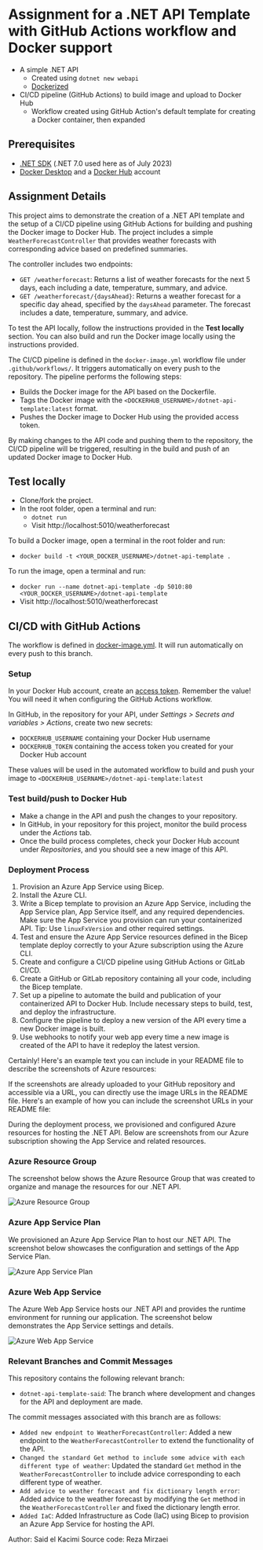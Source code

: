 # Assignment for a .NET API Template with GitHub Actions workflow and Docker support

* A simple .NET API
  * Created using `dotnet new webapi`
  * [Dockerized](https://github.com/rezabmirzaei/dotnet-api-template/blob/main/Dockerfile)
* CI/CD pipeline (GitHub Actions) to build image and upload to Docker Hub
  * Workflow created using GitHub Action's default template for creating a Docker container, then expanded

## Prerequisites

* [.NET SDK](https://dotnet.microsoft.com/en-us/download) (.NET 7.0 used here as of July 2023)
* [Docker Desktop](https://docs.docker.com/desktop/install/windows-install/) and a [Docker Hub](https://hub.docker.com/) account

## Assignment Details

This project aims to demonstrate the creation of a .NET API template and the setup of a CI/CD pipeline using GitHub Actions for building and pushing the Docker image to Docker Hub. The project includes a simple `WeatherForecastController` that provides weather forecasts with corresponding advice based on predefined summaries.

The controller includes two endpoints:
* `GET /weatherforecast`: Returns a list of weather forecasts for the next 5 days, each including a date, temperature, summary, and advice.
* `GET /weatherforecast/{daysAhead}`: Returns a weather forecast for a specific day ahead, specified by the `daysAhead` parameter. The forecast includes a date, temperature, summary, and advice.

To test the API locally, follow the instructions provided in the **Test locally** section. You can also build and run the Docker image locally using the instructions provided.

The CI/CD pipeline is defined in the `docker-image.yml` workflow file under `.github/workflows/`. It triggers automatically on every push to the repository. The pipeline performs the following steps:
* Builds the Docker image for the API based on the Dockerfile.
* Tags the Docker image with the `<DOCKERHUB_USERNAME>/dotnet-api-template:latest` format.
* Pushes the Docker image to Docker Hub using the provided access token.

By making changes to the API code and pushing them to the repository, the CI/CD pipeline will be triggered, resulting in the build and push of an updated Docker image to Docker Hub.

## Test locally

* Clone/fork the project.
* In the root folder, open a terminal and run:
  * `dotnet run`
  * Visit http://localhost:5010/weatherforecast

To build a Docker image, open a terminal in the root folder and run:
* `docker build -t <YOUR_DOCKER_USERNAME>/dotnet-api-template .`

To run the image, open a terminal and run:
* `docker run --name dotnet-api-template -dp 5010:80 <YOUR_DOCKER_USERNAME>/dotnet-api-template`
* Visit http://localhost:5010/weatherforecast

## CI/CD with GitHub Actions

The workflow is defined in [docker-image.yml](https://github.com/rezabmirzaei/dotnet-api-template/blob/main/.github/workflows/docker-image.yml). It will run automatically on every push to this branch.

### Setup

In your Docker Hub account, create an [access token](https://docs.docker.com/docker-hub/access-tokens/). Remember the value! You will need it when configuring the GitHub Actions workflow.

In GitHub, in the repository for your API, under _Settings > Secrets and variables > Actions_, create two new secrets:
* `DOCKERHUB_USERNAME` containing your Docker Hub username
* `DOCKERHUB_TOKEN` containing the access token you created for your Docker Hub account

These values will be used in the automated workflow to build and push your image to `<DOCKERHUB_USERNAME>/dotnet-api-template:latest`

### Test build/push to Docker Hub

* Make a change in the API and push the changes to your repository.
* In GitHub, in your repository for this project, monitor the build process under the _Actions_ tab.
* Once the build process completes, check your Docker Hub account under _Repositories_, and you should see a new image of this API.

### Deployment Process

1. Provision an Azure App Service using Bicep.
2. Install the Azure CLI.
3. Write a Bicep template to provision an Azure App Service, including the App Service plan, App Service itself, and any required dependencies. Make sure the App Service you provision can run your containerized API. Tip: Use `linuxFxVersion` and other required settings.
4. Test and ensure the Azure App Service resources defined in the Bicep template deploy correctly to your Azure subscription using the Azure CLI.
5. Create and configure a CI/CD pipeline using GitHub Actions or GitLab CI/CD.
6. Create a GitHub or GitLab repository containing all your code, including the Bicep template.
7. Set up a pipeline to automate the build and publication of your containerized API to Docker Hub. Include necessary steps to build, test, and deploy the infrastructure.
8. Configure the pipeline to deploy a new version of the API every time a new Docker image is built.
9. Use webhooks to notify your web app every time a new image is created of the API to have it redeploy the latest version.

Certainly! Here's an example text you can include in your README file to describe the screenshots of Azure resources:

If the screenshots are already uploaded to your GitHub repository and accessible via a URL, you can directly use the image URLs in the README file. Here's an example of how you can include the screenshot URLs in your README file:

During the deployment process, we provisioned and configured Azure resources for hosting the .NET API. Below are screenshots from our Azure subscription showing the App Service and related resources.

### Azure Resource Group

The screenshot below shows the Azure Resource Group that was created to organize and manage the resources for our .NET API.

![Azure Resource Group](https://github.com/kilmarzo/dotnet-api-template-said/raw/dotnet-api-template-said/azure_resourcegroup.png)

### Azure App Service Plan

We provisioned an Azure App Service Plan to host our .NET API. The screenshot below showcases the configuration and settings of the App Service Plan.

![Azure App Service Plan](https://github.com/kilmarzo/dotnet-api-template-said/raw/dotnet-api-template-said/azure_appserviceplan.png)

### Azure Web App Service

The Azure Web App Service hosts our .NET API and provides the runtime environment for running our application. The screenshot below demonstrates the App Service settings and details.

![Azure Web App Service](https://github.com/kilmarzo/dotnet-api-template-said/raw/dotnet-api-template-said/azure_webappservice.png)

### Relevant Branches and Commit Messages

This repository contains the following relevant branch:
- `dotnet-api-template-said`: The branch where development and changes for the API and deployment are made.

The commit messages associated with this branch are as follows:
- `Added new endpoint to WeatherForecastController`: Added a new endpoint to the `WeatherForecastController` to extend the functionality of the API.
- `Changed the standard Get method to include some advice with each different type of weather`: Updated the standard `Get` method in the `WeatherForecastController` to include advice corresponding to each different type of weather.
- `Add advice to weather forecast and fix dictionary length error`: Added advice to the weather forecast by modifying the `Get` method in the `WeatherForecastController` and fixed the dictionary length error.
- `Added IaC`: Added Infrastructure as Code (IaC) using Bicep to provision an Azure App Service for hosting the API.



Author: Said el Kacimi
Source code: Reza Mirzaei

